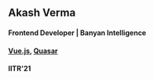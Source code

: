 ## Akash Verma
#### Frontend Developer | Banyan Intelligence
#### [Vue.js](https://vuejs.org), [Quasar](https://quasar.dev)
#### IITR'21
<!---
akash-bintel/akash-bintel is a ✨ special ✨ repository because its `README.md` (this file) appears on your GitHub profile.
You can click the Preview link to take a look at your changes.
--->
